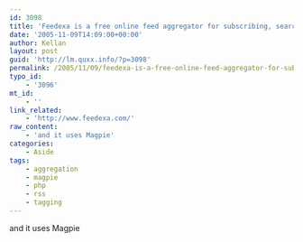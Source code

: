 ```yaml
---
id: 3098
title: 'Feedexa is a free online feed aggregator for subscribing, searching and tagging feeds, blogs and the like.'
date: '2005-11-09T14:09:00+00:00'
author: Kellan
layout: post
guid: 'http://lm.quxx.info/?p=3098'
permalink: /2005/11/09/feedexa-is-a-free-online-feed-aggregator-for-subscribing-searching-and-tagging-feeds-blogs-and-the-like/
typo_id:
    - '3096'
mt_id:
    - ''
link_related:
    - 'http://www.feedexa.com/'
raw_content:
    - 'and it uses Magpie'
categories:
    - Aside
tags:
    - aggregation
    - magpie
    - php
    - rss
    - tagging
---
```


and it uses Magpie